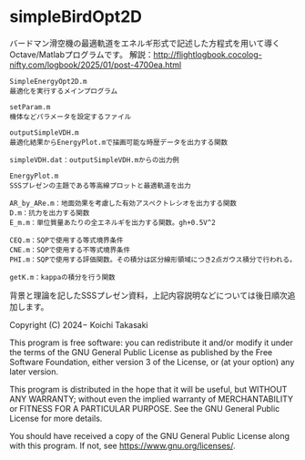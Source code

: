 # simpleBirdOpt2D

バードマン滑空機の最適軌道をエネルギ形式で記述した方程式を用いて導くOctave/Matlabプログラムです。
解説：http://flightlogbook.cocolog-nifty.com/logbook/2025/01/post-4700ea.html

```
SimpleEnergyOpt2D.m
最適化を実行するメインプログラム

setParam.m
機体などパラメータを設定するファイル

outputSimpleVDH.m
最適化結果からEnergyPlot.mで描画可能な時歴データを出力する関数

simpleVDH.dat：outputSimpleVDH.mからの出力例

EnergyPlot.m
SSSプレゼンの主題である等高線プロットと最適軌道を出力

AR_by_ARe.m：地面効果を考慮した有効アスペクトレシオを出力する関数
D.m：抗力を出力する関数
E_m.m：単位質量あたりの全エネルギを出力する関数。gh+0.5V^2

CEQ.m：SQPで使用する等式境界条件	
CNE.m：SQPで使用する不等式境界条件
PHI.m：SQPで使用する評価関数。その積分は区分線形領域につき2点ガウス積分で行われる。

getK.m：kappaの積分を行う関数
```
	
背景と理論を記したSSSプレゼン資料，上記内容説明などについては後日順次追加します。

Copyright (C) 2024− Koichi Takasaki

This program is free software: you can redistribute it and/or modify
it under the terms of the GNU General Public License as published by
the Free Software Foundation, either version 3 of the License, or
(at your option) any later version.

This program is distributed in the hope that it will be useful,
but WITHOUT ANY WARRANTY; without even the implied warranty of
MERCHANTABILITY or FITNESS FOR A PARTICULAR PURPOSE.  See the
GNU General Public License for more details.

You should have received a copy of the GNU General Public License
along with this program.  If not, see <https://www.gnu.org/licenses/>.
